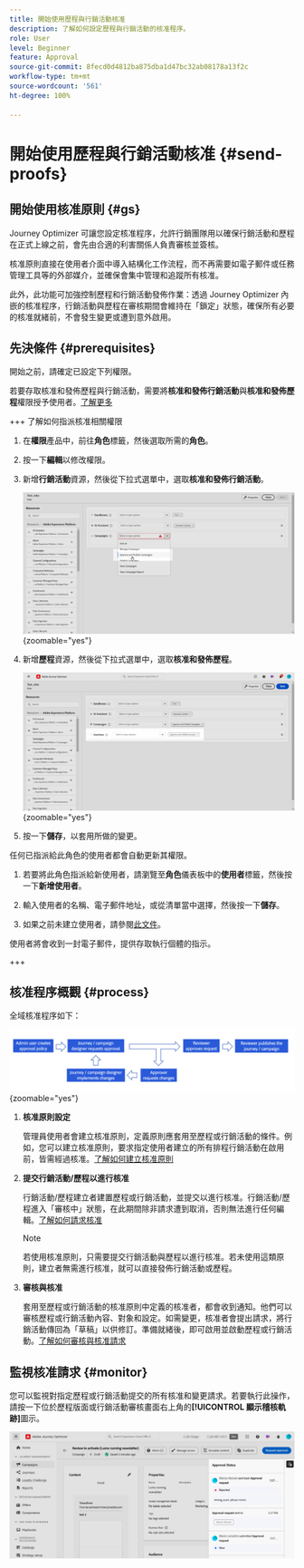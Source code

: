 ```yaml
---
title: 開始使用歷程與行銷活動核准
description: 了解如何設定歷程與行銷活動的核准程序。
role: User
level: Beginner
feature: Approval
source-git-commit: 8fecd0d4812ba875dba1d47bc32ab08178a13f2c
workflow-type: tm+mt
source-wordcount: '561'
ht-degree: 100%

---
```



# 開始使用歷程與行銷活動核准 {#send-proofs}

## 開始使用核准原則 {#gs}

Journey Optimizer 可讓您設定核准程序，允許行銷團隊用以確保行銷活動和歷程在正式上線之前，會先由合適的利害關係人負責審核並簽核。

核准原則直接在使用者介面中導入結構化工作流程，而不再需要如電子郵件或任務管理工具等的外部媒介，並確保會集中管理和追蹤所有核准。

此外，此功能可加強控制歷程和行銷活動發佈作業：透過 Journey Optimizer 內嵌的核准程序，行銷活動與歷程在審核期間會維持在「鎖定」狀態，確保所有必要的核准就緒前，不會發生變更或遭到意外啟用。

## 先決條件 {#prerequisites}

開始之前，請確定已設定下列權限。

若要存取核准和發佈歷程與行銷活動，需要將&#x200B;**核准和發佈行銷活動**&#x200B;與&#x200B;**核准和發佈歷程**&#x200B;權限授予使用者。[了解更多](../administration/permissions.md)

+++  了解如何指派核准相關權限

1. 在&#x200B;**權限**&#x200B;產品中，前往&#x200B;**角色**&#x200B;標籤，然後選取所需的&#x200B;**角色**。

1. 按一下&#x200B;**編輯**&#x200B;以修改權限。

1. 新增&#x200B;**行銷活動**&#x200B;資源，然後從下拉式選單中，選取&#x200B;**核准和發佈行銷活動**。

   ![](assets/permissions_approval.png){zoomable="yes"}

1. 新增&#x200B;**歷程**&#x200B;資源，然後從下拉式選單中，選取&#x200B;**核准和發佈歷程**。

   ![](assets/permissions_approval_2.png){zoomable="yes"}

1. 按一下&#x200B;**儲存**，以套用所做的變更。

任何已指派給此角色的使用者都會自動更新其權限。

1. 若要將此角色指派給新使用者，請瀏覽至&#x200B;**角色**&#x200B;儀表板中的&#x200B;**使用者**&#x200B;標籤，然後按一下&#x200B;**新增使用者**。

1. 輸入使用者的名稱、電子郵件地址，或從清單當中選擇，然後按一下&#x200B;**儲存**。

1. 如果之前未建立使用者，請參閱[此文件](https://experienceleague.adobe.com/zh-hant/docs/experience-platform/access-control/abac/permissions-ui/users)。

使用者將會收到一封電子郵件，提供存取執行個體的指示。

+++

## 核准程序概觀 {#process}

全域核准程序如下：

![](assets/approval-process.png){zoomable="yes"}

1. **核准原則設定**

   管理員使用者會建立核准原則，定義原則應套用至歷程或行銷活動的條件。例如，您可以建立核准原則，要求指定使用者建立的所有排程行銷活動在啟用前，皆需經過核准。[了解如何建立核准原則](approval-policies.md)

1. **提交行銷活動/歷程以進行核准**

   行銷活動/歷程建立者建置歷程或行銷活動，並提交以進行核准。行銷活動/歷程進入「審核中」狀態，在此期間除非請求遭到取消，否則無法進行任何編輯。[了解如何請求核准](request-approval.md)

   >[!NOTE]
   >
   >若使用核准原則，只需要提交行銷活動與歷程以進行核准。若未使用這類原則，建立者無需進行核准，就可以直接發佈行銷活動或歷程。

1. **審核與核准**

   套用至歷程或行銷活動的核准原則中定義的核准者，都會收到通知。他們可以審核歷程或行銷活動內容、對象和設定。如需變更，核准者會提出請求，將行銷活動傳回為「草稿」以供修訂。準備就緒後，即可啟用並啟動歷程或行銷活動。[了解如何審核與核准請求](review-approve-request.md)

## 監視核准請求 {#monitor}

您可以監視對指定歷程或行銷活動提交的所有核准和變更請求。若要執行此操作，請按一下位於歷程版面或行銷活動審核畫面右上角的&#x200B;**[!UICONTROL 顯示稽核軌跡]**&#x200B;圖示。

![](assets/monitor-requests.png)

